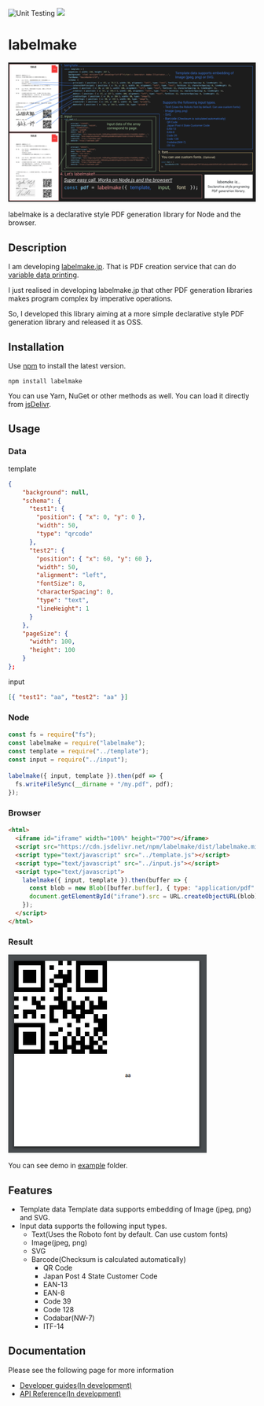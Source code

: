 ![Unit Testing](https://github.com/hand-dot/labelmake/workflows/Unit%20Testing/badge.svg)
[![](https://data.jsdelivr.com/v1/package/npm/labelmake/badge)](https://www.jsdelivr.com/package/npm/labelmake)

# labelmake

![top](./assets/top.png)

labelmake is a declarative style PDF generation library for Node and the browser.  

## Description

I am developing [labelmake.jp](https://labelmake.jp/). That is PDF creation service that can do [variable data printing](https://en.wikipedia.org/wiki/Variable_data_printing).

I just realised in developing labelmake.jp that other PDF generation libraries makes program complex by imperative operations.

So, I developed this library aiming at a more simple declarative style PDF generation library and released it as OSS.

## Installation

Use [npm](https://www.npmjs.com/package/labelmake) to install the latest version.

```
npm install labelmake
```

You can use Yarn, NuGet or other methods as well. You can load it directly from [jsDelivr](https://www.jsdelivr.com/package/npm/labelmake).

## Usage

### Data

template

```json
{
    "background": null,
    "schema": {
      "test1": {
        "position": { "x": 0, "y": 0 },
        "width": 50,
        "type": "qrcode"
      },
      "test2": {
        "position": { "x": 60, "y": 60 },
        "width": 50,
        "alignment": "left",
        "fontSize": 8,
        "characterSpacing": 0,
        "type": "text",
        "lineHeight": 1
      }
    },
    "pageSize": {
      "width": 100,
      "height": 100
    }
};
```

input

```json
[{ "test1": "aa", "test2": "aa" }]
```

### Node

```js
const fs = require("fs");
const labelmake = require("labelmake");
const template = require("../template");
const input = require("../input");

labelmake({ input, template }).then(pdf => {
  fs.writeFileSync(__dirname + "/my.pdf", pdf);
});
```

### Browser

```html
<html>
  <iframe id="iframe" width="100%" height="700"></iframe>
  <script src="https://cdn.jsdelivr.net/npm/labelmake/dist/labelmake.min.js"></script>
  <script type="text/javascript" src="../template.js"></script>
  <script type="text/javascript" src="../input.js"></script>
  <script type="text/javascript">
    labelmake({ input, template }).then(buffer => {
      const blob = new Blob([buffer.buffer], { type: "application/pdf" });
      document.getElementById("iframe").src = URL.createObjectURL(blob);
    });
  </script>
</html>
```

### Result

![result](./assets/result.png)

You can see demo in [example](https://github.com/hand-dot/labelmake/tree/master/example) folder.

## Features

- Template data Template data supports embedding of Image (jpeg, png) and SVG.
- Input data supports the following input types.
  - Text(Uses the Roboto font by default. Can use custom fonts)
  - Image(jpeg, png)
  - SVG
  - Barcode(Checksum is calculated automatically)
    - QR Code
    - Japan Post 4 State Customer Code
    - EAN-13
    - EAN-8
    - Code 39
    - Code 128
    - Codabar(NW-7)
    - ITF-14

## Documentation

Please see the following page for more information

- [Developer guides(In development)](https://labelmake.jp/labelmake)
- [API Reference(In development)](https://labelmake.jp/labelmake)
